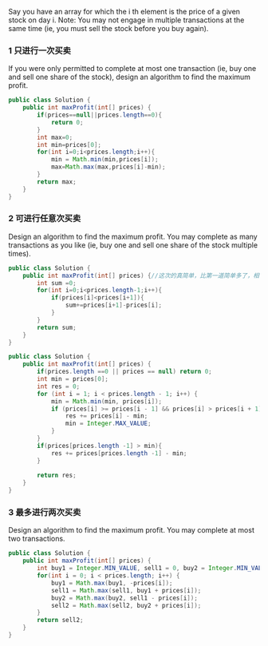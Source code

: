 Say you have an array for which the i th element is the price of a given stock on day i.
Note:
You may not engage in multiple transactions at the same time (ie, you must sell the stock before you buy again).

### 1 只进行一次买卖
If you were only permitted to complete at most one transaction (ie, buy one and sell one share of the stock), design an algorithm to find the maximum profit. 

```Java
public class Solution {
    public int maxProfit(int[] prices) {
        if(prices==null||prices.length==0){
            return 0;
        }
        int max=0;
        int min=prices[0];
        for(int i=0;i<prices.length;i++){
            min = Math.min(min,prices[i]);
            max=Math.max(max,prices[i]-min);
        }
        return max;
    }
}
```
### 2 可进行任意次买卖
Design an algorithm to find the maximum profit. You may complete as many transactions as you like (ie, buy one and sell one share of the stock multiple times). 

```Java
public class Solution {
    public int maxProfit(int[] prices) {//这次的真简单，比第一道简单多了，相邻只要是上升的就要了
        int sum =0;
        for(int i=0;i<prices.length-1;i++){
            if(prices[i]<prices[i+1]){
                sum+=prices[i+1]-prices[i];
            }
        }
        return sum;
    }
}
```

```Java
public class Solution {
    public int maxProfit(int[] prices) {
        if(prices.length ==0 || prices == null) return 0;
        int min = prices[0];
        int res = 0;
        for (int i = 1; i < prices.length - 1; i++) {
            min = Math.min(min, prices[i]);
            if (prices[i] >= prices[i - 1] && prices[i] > prices[i + 1]) {
                res += prices[i] - min;
                min = Integer.MAX_VALUE;
            }
        }
        if(prices[prices.length -1] > min){
            res += prices[prices.length -1] - min;
        }
 
        return res;
    }
}
```

### 3 最多进行两次买卖
Design an algorithm to find the maximum profit. You may complete at most two transactions.

```Java
public class Solution {
    public int maxProfit(int[] prices) {
        int buy1 = Integer.MIN_VALUE, sell1 = 0, buy2 = Integer.MIN_VALUE, sell2 = 0;
        for(int i = 0; i < prices.length; i++) {
            buy1 = Math.max(buy1, -prices[i]);
            sell1 = Math.max(sell1, buy1 + prices[i]);
            buy2 = Math.max(buy2, sell1 - prices[i]);
            sell2 = Math.max(sell2, buy2 + prices[i]);
        }
        return sell2;
    }
}
```

 
